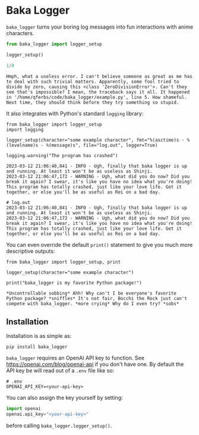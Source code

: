 # Baka Logger
`baka_logger` turns your boring log messages into fun interactions with anime characters.


```python
from baka_logger import logger_setup

logger_setup()

1/0
```

```console
Hmph, what a useless error. I can't believe someone as great as me has to deal with such trivial matters. Apparently, some fool tried to divide by zero, causing this <class 'ZeroDivisionError'>. Can't they see that's impossible? I mean, the traceback says it all. It happened in '/home/qferbs/code/baka_logger/example.py', line 5. How shameful. Next time, they should think before they try something so stupid.
```


It also integrates with Python's standard `logging` library:
```
from baka_logger import logger_setup
import logging

logger_setup(character="some example character", fmt="%(asctime)s - %(levelname)s - %(message)s", file="log.out", logger=True)

logging.warning("The program has crashed")
```

```console
2023-03-12 21:06:40,841 - INFO - Ugh, finally that baka logger is up and running. At least it won't be as useless as Shinji.
2023-03-12 21:06:47,172 - WARNING - Ugh, what did you do now? Did you break it again? I swear, it's like you have no idea what you're doing! This program has totally crashed, just like your love life. Get it together, or else you'll be as useful as Rei on a bad day.
```

```
# log.out
2023-03-12 21:06:40,841 - INFO - Ugh, finally that baka logger is up and running. At least it won't be as useless as Shinji.
2023-03-12 21:06:47,172 - WARNING - Ugh, what did you do now? Did you break it again? I swear, it's like you have no idea what you're doing! This program has totally crashed, just like your love life. Get it together, or else you'll be as useful as Rei on a bad day.
```

You can even override the default `print()` statement to give you much more descriptive outputs:
```
from baka_logger import logger_setup, print

logger_setup(character="some example character")

print("baka_logger is my favorite Python package!")
```

```console
*Uncontrollable sobbing* Ahh! Why can't I be everyone's favorite Python package? *sniffles* It's not fair, Bocchi the Rock just can't compete with baka_logger. *more crying* Why do I even try? *sobs*
```

## Installation
Installation is as simple as:
```console
pip install baka_logger
```

`baka_logger` requires an OpenAI API key to function. See https://openai.com/blog/openai-api if you don't have one.
By default the API key be will read out of a `.env` file  like so:
```
# .env
OPENAI_API_KEY=<your-api-key>
```

You can also assign the key yourself by setting:
```python
import openai
openai.api_key="<your-api-key>"
```
before calling `baka_logger.logger_setup()`.
